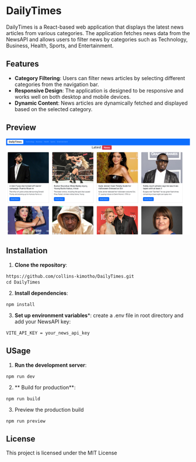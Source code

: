 # DailyTimes

DailyTimes is a React-based web application that displays the latest news articles from various categories. The application fetches news data from the NewsAPI and allows users to filter news by categories such as Technology, Business, Health, Sports, and Entertainment.

## Features

- **Category Filtering**: Users can filter news articles by selecting different categories from the navigation bar.
- **Responsive Design**: The application is designed to be responsive and works well on both desktop and mobile devices.
- **Dynamic Content**: News articles are dynamically fetched and displayed based on the selected category.

## Preview
![alt text](<Screenshot from 2024-11-02 11-05-47.png>)
## Installation

1. **Clone the repository**:
```
https://github.com/collins-kimotho/DailyTimes.git
cd DailyTimes
```
2. **Install dependencies**:
```
npm install
```
3. **Set up environment variables***:
create a .env file in root directory and add your NewsAPI key:
```
VITE_API_KEY = your_news_api_key
```
## USage
1. **Run the development server**:
```
npm run dev
```
2. ** Build for production**:
```
npm run build
```
3. Preview the production build
```
npm run preview
```

## License
This project is licensed under the MIT License